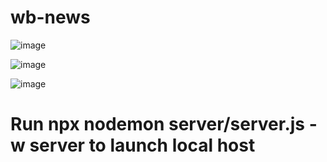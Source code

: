# wb-news

![image](https://github.com/XINEXPORT/wb-news/assets/40744735/2bb4efb8-677f-4969-bb29-4bf9f2cc41ee)

![image](https://github.com/XINEXPORT/wb-news/assets/40744735/bd21edfb-9836-476d-bb68-e1abf562fb08)

![image](https://github.com/XINEXPORT/wb-news/assets/40744735/a6d519c3-7315-478f-9bf8-282c39e9b16b)

# Run npx nodemon server/server.js -w server to launch local host 


